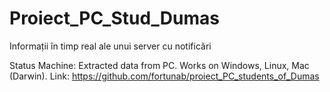 # Proiect_PC_Stud_Dumas
Informații în timp real ale unui server cu notificări

Status Machine: Extracted data from PC. Works on Windows, Linux, Mac (Darwin).
Link: https://github.com/fortunab/proiect_PC_students_of_Dumas
